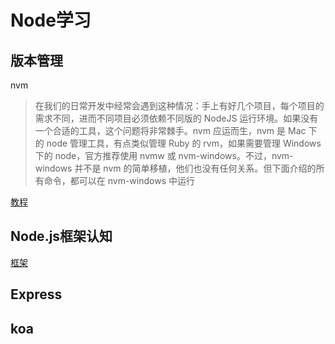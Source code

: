 # Node学习
## 版本管理
nvm
> 在我们的日常开发中经常会遇到这种情况：手上有好几个项目，每个项目的需求不同，进而不同项目必须依赖不同版的 NodeJS 运行环境。如果没有一个合适的工具，这个问题将非常棘手。nvm 应运而生，nvm 是 Mac 下的 node 管理工具，有点类似管理 Ruby 的 rvm，如果需要管理 Windows 下的 node，官方推荐使用 nvmw 或 nvm-windows。不过，nvm-windows 并不是 nvm 的简单移植，他们也没有任何关系。但下面介绍的所有命令，都可以在 nvm-windows 中运行   

[教程](https://www.runoob.com/w3cnote/nvm-manager-node-versions.html)
## Node.js框架认知
[框架](https://www.jianshu.com/p/49c58dd7e9bb)
## Express

## koa
